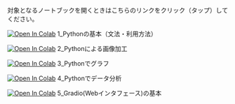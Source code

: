 対象となるノートブックを開くときはこちらのリンクをクリック（タップ）してください。

[![Open In Colab](https://colab.research.google.com/assets/colab-badge.svg)](https://colab.research.google.com/github/hirossk/0920shoyo/blob/main/1_Python%E3%81%AE%E5%9F%BA%E6%9C%AC%EF%BC%88%E6%96%87%E6%B3%95%E3%83%BB%E5%88%A9%E7%94%A8%E6%96%B9%E6%B3%95%EF%BC%89%EF%BC%88%E7%9F%B3%E7%8B%A9%E7%BF%94%E9%99%BD%EF%BC%89.ipynb)
1_Pythonの基本（文法・利用方法）

[![Open In Colab](https://colab.research.google.com/assets/colab-badge.svg)](https://colab.research.google.com/github/hirossk/0920shoyo/blob/main/2_Python%E3%81%AB%E3%82%88%E3%82%8B%E7%94%BB%E5%83%8F%E5%8A%A0%E5%B7%A5%EF%BC%88%E7%9F%B3%E7%8B%A9%E7%BF%94%E9%99%BD%EF%BC%89.ipynb)
2_Pythonによる画像加工

[![Open In Colab](https://colab.research.google.com/assets/colab-badge.svg)](https://colab.research.google.com/github/hirossk/0920shoyo/blob/main/3_Python%E3%81%A7%E3%82%B0%E3%83%A9%E3%83%95%EF%BC%88%E7%9F%B3%E7%8B%A9%E7%BF%94%E9%99%BD%EF%BC%89.ipynb)
3_Pythonでグラフ

[![Open In Colab](https://colab.research.google.com/assets/colab-badge.svg)](https://colab.research.google.com/github/hirossk/0920shoyo/blob/main/4_Python%E3%81%A7%E3%83%87%E3%83%BC%E3%82%BF%E5%88%86%E6%9E%90%EF%BC%88%E7%9F%B3%E7%8B%A9%E7%BF%94%E9%99%BD%EF%BC%89.ipynb)
4_Pythonでデータ分析

[![Open In Colab](https://colab.research.google.com/assets/colab-badge.svg)](https://colab.research.google.com/github/hirossk/0920shoyo/blob/main/5_Gradio(Web%E3%82%A4%E3%83%B3%E3%82%BF%E3%83%95%E3%82%A7%E3%83%BC%E3%82%B9)%E3%81%AE%E5%9F%BA%E6%9C%AC%EF%BC%88%E7%9F%B3%E7%8B%A9%E7%BF%94%E9%99%BD%EF%BC%89.ipynb)
5_Gradio(Webインタフェース)の基本
